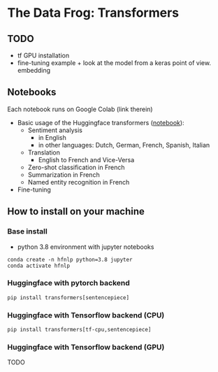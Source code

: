 # The Data Frog: Transformers

## TODO 

* tf GPU installation 
* fine-tuning example + look at the model from a keras point of view. embedding


## Notebooks

Each notebook runs on Google Colab (link therein)

* Basic usage of the Huggingface transformers ([notebook](https://colab.research.google.com/github/thedatafrog/transformers/blob/main/basic_huggingface.ipynb)): 
  * Sentiment analysis 
    * in English 
    * in other languages: Dutch, German, French, Spanish, Italian
  * Translation
    * English to French and Vice-Versa 
  * Zero-shot classification in French
  * Summarization in French
  * Named entity recognition in French
* Fine-tuning 


## How to install on your machine 

### Base install 

* python 3.8 environment with jupyter notebooks

```
conda create -n hfnlp python=3.8 jupyter
conda activate hfnlp
```

### Huggingface with pytorch backend

```
pip install transformers[sentencepiece]
```

### Huggingface with Tensorflow backend (CPU)


```
pip install transformers[tf-cpu,sentencepiece]
``` 

### Huggingface with Tensorflow backend (GPU)

TODO



